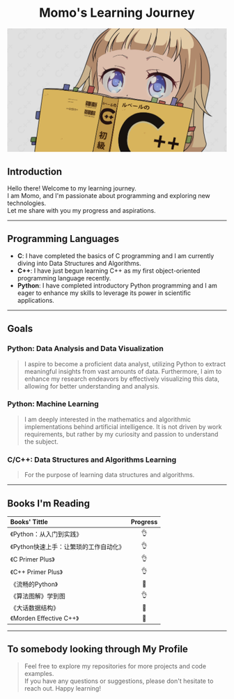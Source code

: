 <h1 align="center">Momo's Learning Journey</h1>

<p align="center">
  <img src="https://github.com/MTsocute/Image_Hosting_Platform/blob/main/uPic/C.jpeg" alt="Image Here">
</p>


## Introduction

Hello there! Welcome to my learning journey. <br>
I am Momo, and I'm passionate about programming and exploring new technologies. <br>
Let me share with you my progress and aspirations.

---
## Programming Languages

- **C**: I have completed the basics of C programming and I am currently diving into Data Structures and Algorithms.
- **C++**: I have just begun learning C++ as my first object-oriented programming language recently.
- **Python**: I have completed introductory Python programming and I am eager to enhance my skills to leverage its power in scientific applications.

---
## Goals

### Python: Data Analysis and Data Visualization

> I aspire to become a proficient data analyst, utilizing Python to extract meaningful insights from vast amounts of data. Furthermore, I aim to enhance my research endeavors by effectively visualizing this data, allowing for better understanding and analysis.

### Python: Machine Learning

> I am deeply interested in the mathematics and algorithmic implementations behind artificial intelligence. It is not driven by work requirements, but rather by my curiosity and passion to understand the subject.

### C/C++: Data Structures and Algorithms Learning
> For the purpose of learning data structures and algorithms.

---
## Books I'm Reading

| Books' Tittle                                  | Progress |
| :--------------------------------------------  | :---------:|
| 《Python：从入门到实践》                          | 👌       |
| 《Python快速上手：让繁琐的工作自动化》              | 👌       |
| 《C Primer Plus》                              | 👌       |
| 《C++ Primer Plus》                            | 👌       |
| 《流畅的Python》                                | 📖       |
| 《算法图解》学到图                               | 👌       |
| 《大话数据结构》                                 | 📖       |
| 《Morden Effective C++》                       | 📖       |

---
## To somebody looking through My Profile

> Feel free to explore my repositories for more projects and code examples. <br>
If you have any questions or suggestions, please don't hesitate to reach out. Happy learning!
